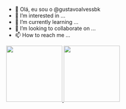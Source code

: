 - 👋 Olá, eu sou o @gustavoalvessbk
- 👀 I’m interested in ...
- 🌱 I’m currently learning ...
- 💞️ I’m looking to collaborate on ...
- 📫 How to reach me ...

<div lign="center">
  <a href="https://github.com/gustavoalvessbk">
  <img height="150em" src="https://github-readme-stats.vercel.app/api?username=gustavoalvessbk&show_icons=true&theme=radical&include_all_commits=true&count_private=true"/>
  <img height="150em" src="https://github-readme-stats.vercel.app/api/top-langs/?username=gustavoalvessbk&layout=compact&langs_count=7&theme=radical"/>
</div>


<!---
gustavoalvessbk/gustavoalvessbk is a ✨ special ✨ repository because its `README.md` (this file) appears on your GitHub profile.
You can click the Preview link to take a look at your changes.
--->
